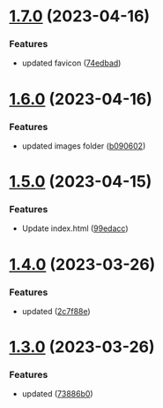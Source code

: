 # [1.7.0](https://github.com/manthanank/manthanank.github.io/compare/v1.6.0...v1.7.0) (2023-04-16)


### Features

* updated favicon ([74edbad](https://github.com/manthanank/manthanank.github.io/commit/74edbad5debdbedbec9efdfaa7177fed70e2d8c2))



# [1.6.0](https://github.com/manthanank/manthanank.github.io/compare/v1.5.0...v1.6.0) (2023-04-16)


### Features

* updated images folder ([b090602](https://github.com/manthanank/manthanank.github.io/commit/b09060268d911f2cd869e0bade3e603f9233ac90))



# [1.5.0](https://github.com/manthanank/manthanank.github.io/compare/v1.4.0...v1.5.0) (2023-04-15)


### Features

* Update index.html ([99edacc](https://github.com/manthanank/manthanank.github.io/commit/99edacc7242b449ddc8eb5f0a3bc6ce029bb4e21))



# [1.4.0](https://github.com/manthanank/manthanank.github.io/compare/v1.3.0...v1.4.0) (2023-03-26)


### Features

* updated ([2c7f88e](https://github.com/manthanank/manthanank.github.io/commit/2c7f88eb8a12854b6061acd35f7894991450a360))



# [1.3.0](https://github.com/manthanank/manthanank.github.io/compare/v1.2.0...v1.3.0) (2023-03-26)


### Features

* updated ([73886b0](https://github.com/manthanank/manthanank.github.io/commit/73886b0a0a941c72c821be461785a90646e2e051))




